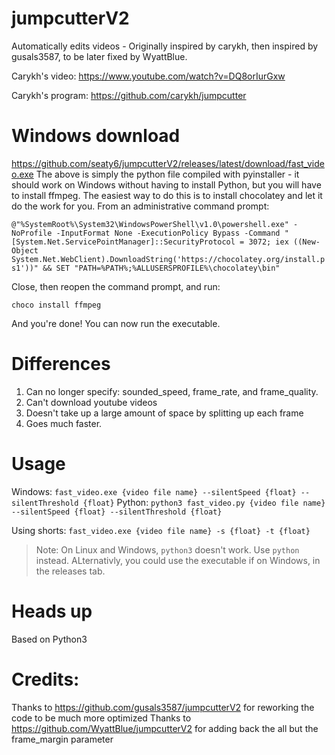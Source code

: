 # jumpcutterV2
Automatically edits videos - Originally inspired by carykh, then inspired by gusals3587, to be later fixed by WyattBlue.

Carykh's video: https://www.youtube.com/watch?v=DQ8orIurGxw

Carykh's program: https://github.com/carykh/jumpcutter

# Windows download
https://github.com/seaty6/jumpcutterV2/releases/latest/download/fast_video.exe
The above is simply the python file compiled with pyinstaller - it should work on Windows without having to install Python, but you will have to install ffmpeg. The easiest way to do this is to install chocolatey and let it do the work for you.
From an administrative command prompt:

`@"%SystemRoot%\System32\WindowsPowerShell\v1.0\powershell.exe" -NoProfile -InputFormat None -ExecutionPolicy Bypass -Command " [System.Net.ServicePointManager]::SecurityProtocol = 3072; iex ((New-Object System.Net.WebClient).DownloadString('https://chocolatey.org/install.ps1'))" && SET "PATH=%PATH%;%ALLUSERSPROFILE%\chocolatey\bin"`

Close, then reopen the command prompt, and run:

`choco install ffmpeg`

And you're done! You can now run the executable.

# Differences
1. Can no longer specify: sounded_speed, frame_rate, and frame_quality.
2. Can't download youtube videos
3. Doesn't take up a large amount of space by splitting up each frame
4. Goes much faster.

# Usage
Windows:
`fast_video.exe {video file name} --silentSpeed {float} --silentThreshold {float}`
Python:
`python3 fast_video.py {video file name} --silentSpeed {float} --silentThreshold {float}`

Using shorts:
`fast_video.exe {video file name} -s {float} -t {float}`

> Note: On Linux and Windows, `python3` doesn't work. Use `python` instead. ALternativly, you could use the executable if on Windows, in the releases tab.
# Heads up
Based on Python3

# Credits:
Thanks to https://github.com/gusals3587/jumpcutterV2 for reworking the code to be much more optimized
Thanks to https://github.com/WyattBlue/jumpcutterV2 for adding back the all but the frame_margin parameter
